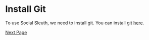 # Install Git
To use Social Sleuth, we need to install git. You can install git [here](https://git-scm.com/downloads).

[Next Page](https://github.com/OfficialB/sleuth/blob/main/docs/getting-started/install-social-sleuth.md)
